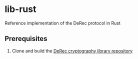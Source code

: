 # lib-rust
Reference implementation of the DeRec protocol in Rust

## Prerequisites
1. Clone and build the [DeRec cryptography library repository](https://github.com/derecalliance/cryptography)

